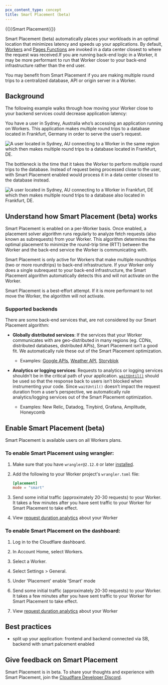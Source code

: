 ```yaml
---
pcx_content_type: concept
title: Smart Placement (beta)
---
```


{{<beta>}}Smart Placement{{</beta>}}

Smart Placement (beta) automatically places your workloads in an optimal location that minimizes latency and speeds up your applications. By default, [Workers](/workers/) and [Pages Functions](/pages/platform/functions/) are invoked in a data center closest to where the request was received.If you are running back-end logic in a Worker, it may be more performant to run that Worker closer to your back-end infrastructure rather than the end user. 

You may benefit from Smart Placement if you are making multiple round trips to a centralized database, API or origin server in a Worker. 

## Background
The following example walks through how moving your Worker close to your backend services could decrease application latency:

You have a user in Sydney, Australia who’s accessing an application running on Workers. This application makes multiple round trips to a database located in Frankfurt, Germany in order to serve the user’s request. 

![A user located in Sydney, AU connecting to a Worker in the same region which then makes multiple round trips to a database located in Frankfurt, DE. ](../media/workers-smart-placement-disabled.png)

The bottleneck is the time that it takes the Worker to perform multiple round trips to the database. Instead of request being processed close to the user, with Smart Placement enabled would process it in a data center closest to the database instead. 

![A user located in Sydney, AU connecting to a Worker in Frankfurt, DE which then makes multiple round trips to a database also located in Frankfurt, DE. ](../media/workers-smart-placement-enabled.png)


## Understand how Smart Placement (beta) works

Smart Placement is enabled on a per-Worker basis. Once enabled, a placement solver algorithm runs regularly to analyze fetch requests (also known as subrequests) from your Worker. This algorithm determines the optimal placement to minimize the round-trip time (RTT) between the Worker and the back-end service the Worker is communicating with. 

Smart Placement is only active for Workers that make multiple roundtrips (two or more roundtrips) to back-end infrastructure. If your Worker only does a single subrequest to your back-end infrastructure, the Smart Placement algorithm automatically detects this and will not activate on the Worker. 

Smart Placement is a best-effort attempt. If it is more performant to not move the Worker, the algorithm will not activate.  

### Supported backends

There are some back-end services that, are not considered by our Smart Placement algorithm:

- **Globally distributed services**: If the services that your Worker communicates with are geo-distributed in many regions (eg. CDNs, distributed databases, distributed APIs), Smart Placement isn’t a good fit. We automatically rule these out of the Smart Placement optimization. 
    - Examples: [Google APIs](https://developers.google.com/apis-explorer), [Weather API](https://www.weatherapi.com/), [Storyblok](https://www.storyblok.com/)


- **Analytics or logging services**: Requests to analytics or logging services shouldn't be in the critical path of your application. [`waitUntil()`](/workers/runtime-apis/fetch-event/?ref=blog.cloudflare.com#waituntil) should be used so that the response back to users isn’t blocked when instrumenting your code. Since `waitUntil()` doesn’t impact the request duration from a user’s perspective, we automatically rule analytics/logging services out of the Smart Placement optimization. 
    - Examples: New Relic, Datadog, Tinybird, Grafana, Amplitude, Honeycomb

## Enable Smart Placement (beta)

Smart Placement is available users on all Workers plans. 

### To enable Smart Placement using wrangler:

1. Make sure that you have `wrangler@2.12.0` or later [installed](/workers/wrangler/install-and-update/).
2. Add the following to your Worker project's `wrangler.toml` file:

    ```toml
    [placement]
    mode = "smart"
    ```

3. Send some initial traffic (approximately 20-30 requests) to your Worker. It takes a few minutes after you have sent traffic to your Worker for Smart Placement to take effect. 

4. View [request duration analytics](/workers/learning/metrics-and-analytics) about your Worker


### To enable Smart Placement on the dashboard:
1. Log in to the Cloudflare dashboard.
2. In Account Home, select Workers.
3. Select a Worker.
4. Select Settings > General.
5. Under 'Placement' enable 'Smart' mode 

6. Send some initial traffic (approximately 20-30 requests) to your Worker. It takes a few minutes after you have sent traffic to your Worker for Smart Placement to take effect. 

7. View [request duration analytics](/workers/learning/metrics-and-analytics) about your Worker

## Best practices
- split up your application: frontend and backend connected via SB, backend with smart palcement enabled 

## Give feedback on Smart Placement

Smart Placement is in beta. To share your thoughts and experience with Smart Placement, join the [Cloudflare Developer Discord](https://discord.gg/cloudflaredev).
